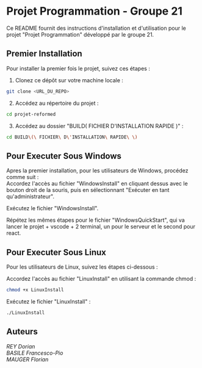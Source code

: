 # **Projet Programmation - Groupe 21**

Ce README fournit des instructions d'installation et d'utilisation pour le projet "Projet Programmation" développé par le groupe 21. 

## Premier Installation
Pour installer la premier fois le projet, suivez ces étapes :

1. Clonez ce dépôt sur votre machine locale :
```bash
git clone <URL_DU_REPO>
```

2. Accédez au répertoire du projet :
```bash
cd projet-reformed
```

3. Accédez au dossier "BUILD( FICHIER D'INSTALLATION RAPIDE )" :
```bash
cd BUILD\(\ FICHIER\ D\'INSTALLATION\ RAPIDE\ \)
```


## Pour Executer Sous Windows
Apres la premier installation,
pour les utilisateurs de Windows, procédez comme suit : <br>
Accordez l'accès au fichier "WindowsInstall" en cliquant dessus avec le bouton droit de la souris, puis en sélectionnant "Exécuter en tant qu'administrateur".

Exécutez le fichier "WindowsInstall".

Répétez les mêmes étapes pour le fichier "WindowsQuickStart", qui va lancer le projet + vscode + 2 terminal, un pour le serveur et le second pour react.

## Pour Executer Sous Linux
Pour les utilisateurs de Linux, suivez les étapes ci-dessous :

Accordez l'accès au fichier "LinuxInstall" en utilisant la commande chmod :
```bash
chmod +x LinuxInstall
```
Exécutez le fichier "LinuxInstall" :
```bash
./LinuxInstall
```

## Auteurs
_REY Dorian <br>
BASILE Francesco-Pio <br>
MAUGER Florian <br>_




